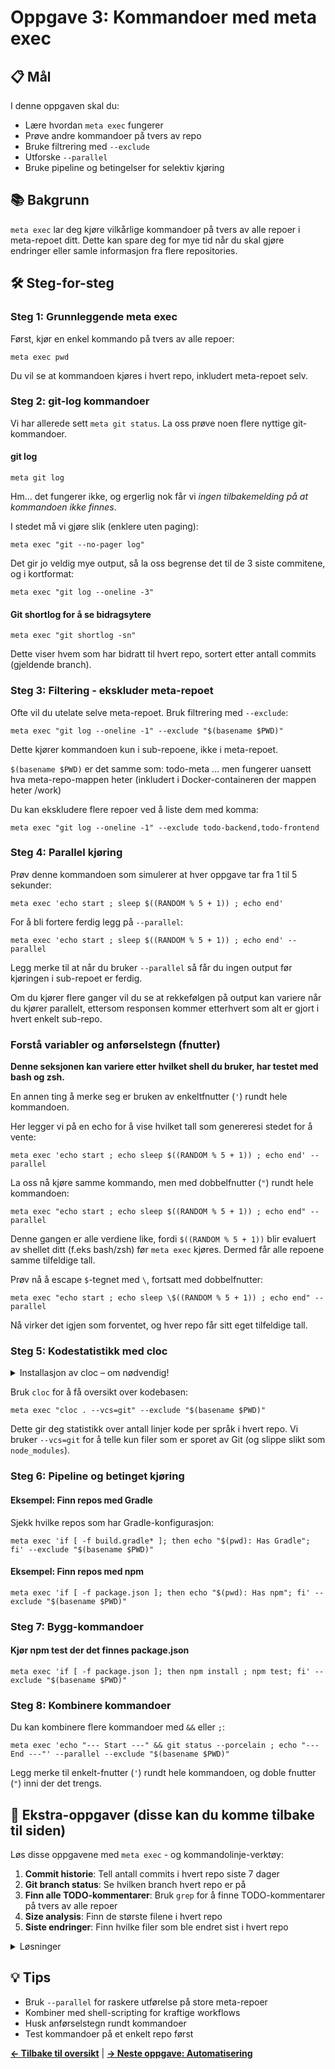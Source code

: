 # Oppgave 3: Kommandoer med meta exec

## 📋 Mål

I denne oppgaven skal du:
- Lære hvordan `meta exec` fungerer
- Prøve andre kommandoer på tvers av repo
- Bruke filtrering med `--exclude`
- Utforske `--parallel` 
- Bruke pipeline og betingelser for selektiv kjøring

## 📚 Bakgrunn

`meta exec` lar deg kjøre vilkårlige kommandoer på tvers av alle repoer i meta-repoet ditt. Dette kan spare deg for mye tid når du skal gjøre endringer eller samle informasjon fra flere repositories.

## 🛠 Steg-for-steg

### Steg 1: Grunnleggende meta exec

Først, kjør en enkel kommando på tvers av alle repoer:

```shell
meta exec pwd
```
Du vil se at kommandoen kjøres i hvert repo, inkludert meta-repoet selv.

### Steg 2: git-log kommandoer

Vi har allerede sett `meta git status`. La oss prøve noen flere nyttige git-kommandoer.

#### git log

```shell
meta git log
```
Hm... det fungerer ikke, og ergerlig nok får vi *ingen tilbakemelding på at kommandoen ikke finnes*.

I stedet må vi gjøre slik (enklere uten paging):

```shell
meta exec "git --no-pager log"
```
Det gir jo veldig mye output, så la oss begrense det til de 3 siste commitene, og i kortformat:
```shell
meta exec "git log --oneline -3"
```

#### Git shortlog for å se bidragsytere

```shell
meta exec "git shortlog -sn"
```
Dette viser hvem som har bidratt til hvert repo, sortert etter antall commits (gjeldende branch).

### Steg 3: Filtering - ekskluder meta-repoet

Ofte vil du utelate selve meta-repoet. Bruk filtrering med `--exclude`:

```shell
meta exec "git log --oneline -1" --exclude "$(basename $PWD)" 
```
Dette kjører kommandoen kun i sub-repoene, ikke i meta-repoet.

`$(basename $PWD)` er det samme som: todo-meta
 ... men fungerer uansett hva meta-repo-mappen heter (inkludert i Docker-containeren der mappen heter /work)


Du kan ekskludere flere repoer ved å liste dem med komma:

```shell
meta exec "git log --oneline -1" --exclude todo-backend,todo-frontend
```

### Steg 4: Parallel kjøring

Prøv denne kommandoen som simulerer at hver oppgave tar fra 1 til 5 sekunder:
```shell
meta exec 'echo start ; sleep $((RANDOM % 5 + 1)) ; echo end'
```

For å bli fortere ferdig legg på `--parallel`:
```shell
meta exec 'echo start ; sleep $((RANDOM % 5 + 1)) ; echo end' --parallel
```
Legg merke til at når du bruker `--parallel` så får du ingen output før kjøringen i sub-repoet er ferdig.

Om du kjører flere ganger vil du se at rekkefølgen på output kan variere når du kjører parallelt, ettersom responsen kommer etterhvert som alt er gjort i hvert enkelt sub-repo.

### Forstå variabler og anførselstegn (fnutter) 

__Denne seksjonen kan variere etter hvilket shell du bruker, har testet med bash og zsh.__

En annen ting å merke seg er bruken av enkeltfnutter (`'`) rundt hele kommandoen. 

Her legger vi på en echo for å vise hvilket tall som genereresi stedet for å vente:

```shell
meta exec 'echo start ; echo sleep $((RANDOM % 5 + 1)) ; echo end' --parallel
```

La oss nå kjøre samme kommando, men med dobbelfnutter (`"`) rundt hele kommandoen:
```shell
meta exec "echo start ; echo sleep $((RANDOM % 5 + 1)) ; echo end" --parallel
```

Denne gangen er alle verdiene like, fordi `$((RANDOM % 5 + 1))` blir evaluert av shellet ditt (f.eks bash/zsh) før `meta exec` kjøres. 
Dermed får alle repoene samme tilfeldige tall.

Prøv nå å escape `$`-tegnet med `\`, fortsatt med dobbelfnutter:
```shell
meta exec "echo start ; echo sleep \$((RANDOM % 5 + 1)) ; echo end" --parallel
```
Nå virker det igjen som forventet, og hver repo får sitt eget tilfeldige tall.

### Steg 5: Kodestatistikk med cloc

<details markdown="1">
  <summary>Installasjon av cloc – om nødvendig!</summary>

[cloc](https://github.com/AlDanial/cloc) – "Count Lines of Code" – er et populært verktøy for å telle linjer med kode i et prosjekt.

Om du ikke har `cloc` installert, så er det [rekordmange muligheter](https://github.com/AlDanial/cloc?tab=readme-ov-file#install-via-package-manager), her er noen:

<details markdown="1">
  <summary>macOS</summary>

```shell
brew install cloc
```
</details>

<details markdown="1">
  <summary>Windows</summary>

Vurdér å bruke Docker-containeren som allerede har cloc installert.

Utestede alternativer:
```powershell
# Windows Package Manager
winget install AlDanial.Cloc

# Chocolatey
choco install cloc
```
</details>
<details markdown="1">
  <summary>Linux</summary>

```shell
# Debian/Ubuntu - eller bruk din pakkebehandler
sudo apt install cloc
```
</details>
</details>

Bruk `cloc` for å få oversikt over kodebasen:

```shell
meta exec "cloc . --vcs=git" --exclude "$(basename $PWD)"
```
Dette gir deg statistikk over antall linjer kode per språk i hvert repo. 
Vi bruker `--vcs=git` for å telle kun filer som er sporet av Git (og slippe slikt som `node_modules`).

### Steg 6: Pipeline og betinget kjøring

#### Eksempel: Finn repos med Gradle

Sjekk hvilke repos som har Gradle-konfigurasjon:

```shell
meta exec 'if [ -f build.gradle* ]; then echo "$(pwd): Has Gradle"; fi' --exclude "$(basename $PWD)"
```

#### Eksempel: Finn repos med npm

```shell
meta exec 'if [ -f package.json ]; then echo "$(pwd): Has npm"; fi' --exclude "$(basename $PWD)"
```

### Steg 7: Bygg-kommandoer


#### Kjør npm test der det finnes package.json

```shell
meta exec 'if [ -f package.json ]; then npm install ; npm test; fi' --exclude "$(basename $PWD)"
```

### Steg 8: Kombinere kommandoer

Du kan kombinere flere kommandoer med `&&` eller `;`:

```shell
meta exec 'echo "--- Start ---" && git status --porcelain ; echo "--- End ---"' --parallel --exclude "$(basename $PWD)"
```
Legg merke til enkelt-fnutter (`'`) rundt hele kommandoen, og doble fnutter (`"`) inni der det trengs.

## 🎯 Ekstra-oppgaver (disse kan du komme tilbake til siden)

Løs disse oppgavene med `meta exec` - og kommandolinje-verktøy:

1. **Commit historie**: Tell antall commits i hvert repo siste 7 dager
2. **Git branch status**: Se hvilken branch hvert repo er på
3. **Finn alle TODO-kommentarer**: Bruk `grep` for å finne TODO-kommentarer på tvers av alle repoer
4. **Size analysis**: Finn de største filene i hvert repo
5. **Siste endringer**: Finn hvilke filer som ble endret sist i hvert repo

<details markdown="1">
  <summary>Løsninger</summary>

Det finnes ofte flere måter å løse slike oppgaver på. Her er noen forslag til hver oppgave:

<details markdown="1">
  <summary>1</summary>
<hr/>

```shell
meta exec 'git log --oneline --since="7 days ago" | wc -l'
```

<hr/>
</details>

<details markdown="1">
  <summary>2</summary>
<hr/>

```shell
meta exec 'git branch --show-current'
```

<hr/>
</details>

<details markdown="1">
  <summary>3</summary>
<hr/>

```shell
meta exec 'git grep -n "TODO" || echo "No TODOs found"'"
```
Legg merke til bruken av `git grep` for å unngå filer som er i `.gitgnore`. `|| echo ...` hindrer at vi får en feilmelding når vi ikke finner noe.
<hr/>
</details>


<details markdown="1">
  <summary>4</summary>
<hr/>

```shell
meta exec 'find . -type f -exec du -ah {} + | sort -hr | head -5'
```

Alternativt, for å kun vise filer som er sporet av Git:
```shell
meta exec 'git ls-files -z | xargs -0 du -ah | sort -hr | head -5'
```

<hr/>
</details>

<details markdown="1">
  <summary>5</summary>
<hr/>

```shell
meta exec 'git log --oneline --name-only -1'
```

Alternativt, for kun å vise filnavn uten commit-info:
```shell
meta exec 'git show --name-only --pretty="" HEAD'
```

<hr/>
</details>
</details>

## 💡 Tips

- Bruk `--parallel` for raskere utførelse på store meta-repoer
- Kombiner med shell-scripting for kraftige workflows
- Husk anførselstegn rundt kommandoer
- Test kommandoer på et enkelt repo først

**[← Tilbake til oversikt](../)** | **[→ Neste oppgave: Automatisering](../04-automation/)**